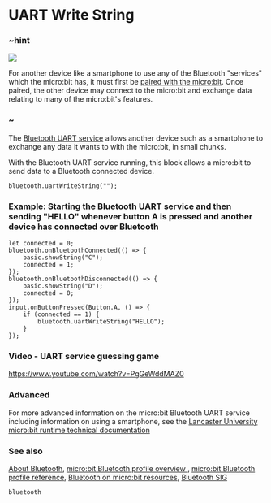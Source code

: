 # UART Write String

### ~hint
![](/static/bluetooth/Bluetooth_SIG.png)

For another device like a smartphone to use any of the Bluetooth "services" which the micro:bit has, it must first be [paired with the micro:bit](/reference/bluetooth/bluetooth-pairing). Once paired, the other device may connect to the micro:bit and exchange data relating to many of the micro:bit's features.

### ~

The [Bluetooth UART service](/reference/bluetooth/start-uart-service.md) allows another device such as a smartphone to exchange any data it wants to with the micro:bit, in small chunks. 

With the Bluetooth UART service running, this block allows a micro:bit to send data to a Bluetooth connected device.

```sig
bluetooth.uartWriteString("");
```

### Example: Starting the Bluetooth UART service and then sending "HELLO" whenever button A is pressed and another device has connected over Bluetooth

```blocks
let connected = 0;
bluetooth.onBluetoothConnected(() => {
    basic.showString("C");
    connected = 1;
});
bluetooth.onBluetoothDisconnected(() => {
    basic.showString("D");
    connected = 0;
});
input.onButtonPressed(Button.A, () => {
    if (connected == 1) {
        bluetooth.uartWriteString("HELLO");
    }
});
```

### Video - UART service guessing game

https://www.youtube.com/watch?v=PgGeWddMAZ0

### Advanced
 
For more advanced information on the micro:bit Bluetooth UART service including information on using a smartphone, see the [Lancaster University micro:bit runtime technical documentation](http://lancaster-university.github.io/microbit-docs/ble/uart-service/)

### See also

[About Bluetooth](/reference/bluetooth/about-bluetooth), [micro:bit Bluetooth profile overview ](http://lancaster-university.github.io/microbit-docs/ble/profile/), [micro:bit Bluetooth profile reference](http://lancaster-university.github.io/microbit-docs/resources/bluetooth/microbit-profile-V1.9-Level-2.pdf),  [Bluetooth on micro:bit resources](http://bluetooth-mdw.blogspot.co.uk/p/bbc-microbit.html), [Bluetooth SIG](https://www.bluetooth.com)

```package
bluetooth
```
